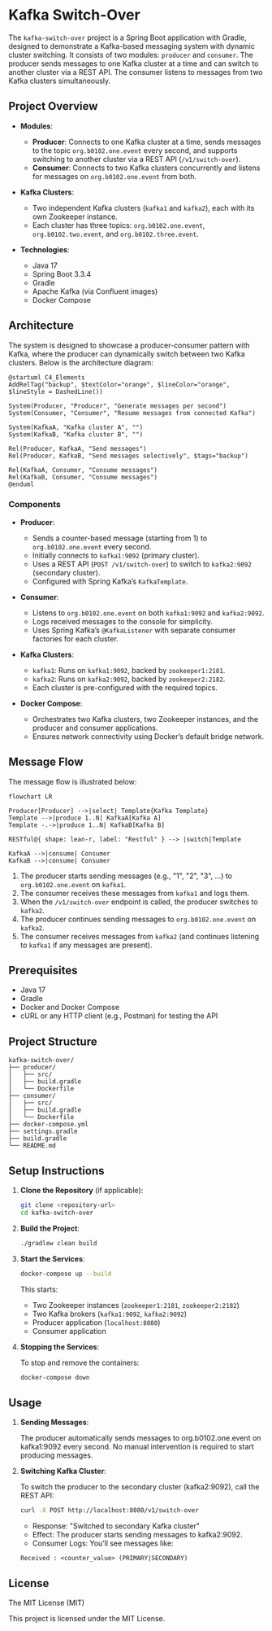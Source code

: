 # Kafka Switch-Over

The `kafka-switch-over` project is a Spring Boot application with Gradle, designed to demonstrate a Kafka-based messaging system with dynamic cluster switching. It consists of two modules: `producer` and `consumer`. The producer sends messages to one Kafka cluster at a time and can switch to another cluster via a REST API. The consumer listens to messages from two Kafka clusters simultaneously.

## Project Overview

- **Modules**:
    - **Producer**: Connects to one Kafka cluster at a time, sends messages to the topic `org.b0102.one.event` every second, and supports switching to another cluster via a REST API (`/v1/switch-over`).
    - **Consumer**: Connects to two Kafka clusters concurrently and listens for messages on `org.b0102.one.event` from both.

- **Kafka Clusters**:
    - Two independent Kafka clusters (`kafka1` and `kafka2`), each with its own Zookeeper instance.
    - Each cluster has three topics: `org.b0102.one.event`, `org.b0102.two.event`, and `org.b0102.three.event`.

- **Technologies**:
    - Java 17
    - Spring Boot 3.3.4
    - Gradle
    - Apache Kafka (via Confluent images)
    - Docker Compose

## Architecture

The system is designed to showcase a producer-consumer pattern with Kafka, where the producer can dynamically switch between two Kafka clusters. Below is the architecture diagram:

```plantuml
@startuml C4_Elements
AddRelTag("backup", $textColor="orange", $lineColor="orange", $lineStyle = DashedLine())

System(Producer, "Producer", "Generate messages per second")
System(Consumer, "Consumer", "Resume messages from connected Kafka")

System(KafkaA, "Kafka cluster A", "")
System(KafkaB, "Kafka cluster B", "")

Rel(Producer, KafkaA, "Send messages")
Rel(Producer, KafkaB, "Send messages selectively", $tags="backup")

Rel(KafkaA, Consumer, "Consume messages")
Rel(KafkaB, Consumer, "Consume messages")
@enduml
```

### Components
- **Producer**:
    - Sends a counter-based message (starting from 1) to `org.b0102.one.event` every second.
    - Initially connects to `kafka1:9092` (primary cluster).
    - Uses a REST API (`POST /v1/switch-over`) to switch to `kafka2:9092` (secondary cluster).
    - Configured with Spring Kafka’s `KafkaTemplate`.

- **Consumer**:
    - Listens to `org.b0102.one.event` on both `kafka1:9092` and `kafka2:9092`.
    - Logs received messages to the console for simplicity.
    - Uses Spring Kafka’s `@KafkaListener` with separate consumer factories for each cluster.

- **Kafka Clusters**:
    - `kafka1`: Runs on `kafka1:9092`, backed by `zookeeper1:2181`.
    - `kafka2`: Runs on `kafka2:9092`, backed by `zookeeper2:2182`.
    - Each cluster is pre-configured with the required topics.

- **Docker Compose**:
    - Orchestrates two Kafka clusters, two Zookeeper instances, and the producer and consumer applications.
    - Ensures network connectivity using Docker’s default bridge network.

## Message Flow

The message flow is illustrated below:

```mermaid
flowchart LR

Producer[Producer] -->|select| Template{Kafka Template}
Template -->|produce 1..N| KafkaA[Kafka A]
Template -.->|produce 1..N| KafkaB[Kafka B]

RESTful@{ shape: lean-r, label: "Restful" } --> |switch|Template

KafkaA -->|consume| Consumer
KafkaB -->|consume| Consumer

```

1. The producer starts sending messages (e.g., "1", "2", "3", ...) to `org.b0102.one.event` on `kafka1`.
2. The consumer receives these messages from `kafka1` and logs them.
3. When the `/v1/switch-over` endpoint is called, the producer switches to `kafka2`.
4. The producer continues sending messages to `org.b0102.one.event` on `kafka2`.
5. The consumer receives messages from `kafka2` (and continues listening to `kafka1` if any messages are present).

## Prerequisites

- Java 17
- Gradle
- Docker and Docker Compose
- cURL or any HTTP client (e.g., Postman) for testing the API

## Project Structure
  ```text
  kafka-switch-over/
  ├── producer/
  │   ├── src/
  │   ├── build.gradle
  │   └── Dockerfile
  ├── consumer/
  │   ├── src/
  │   ├── build.gradle
  │   └── Dockerfile
  ├── docker-compose.yml
  ├── settings.gradle
  ├── build.gradle
  └── README.md
  ```

## Setup Instructions

1. **Clone the Repository** (if applicable):
   ```bash
   git clone <repository-url>
   cd kafka-switch-over
   ```

2. **Build the Project**:
   ```bash
   ./gradlew clean build
   ```

3. **Start the Services**:
   ```bash
   docker-compose up --build
   ```

    This starts:
   + Two Zookeeper instances (`zookeeper1:2181`, `zookeeper2:2182`)
   + Two Kafka brokers (`kafka1:9092`, `kafka2:9092`)
   + Producer application (`localhost:8080`)
   + Consumer application


4. **Stopping the Services**:
 
   To stop and remove the containers:
   ```bash
   docker-compose down
   ```
 
## Usage
1. **Sending Messages**:

    The producer automatically sends messages to org.b0102.one.event on kafka1:9092 every second. No manual intervention is required to start producing messages.


2. **Switching Kafka Cluster**:

    To switch the producer to the secondary cluster (kafka2:9092), call the REST API:

   ```bash
   curl -X POST http://localhost:8080/v1/switch-over
   ```

   + Response: "Switched to secondary Kafka cluster"
   + Effect: The producer starts sending messages to kafka2:9092.
   + Consumer Logs: You’ll see messages like:

   ```text
   Received : <counter_value> (PRIMARY|SECONDARY)
   ```

## License

The MIT License (MIT)

This project is licensed under the MIT License.
